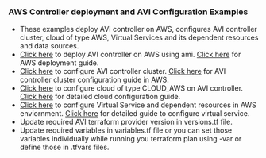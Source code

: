 ### AWS Controller deployment and AVI Configuration Examples
* These examples deploy AVI controller on AWS, configures AVI controller cluster, cloud of type AWS, Virtual Services and its dependent resources and data sources.
* [Click here](https://github.com/vmware/terraform-provider-avi/tree/eng/examples/aws/aws_resources) to deploy AVI controller on AWS using ami. [Click here](https://avinetworks.com/docs/20.1/installing-avi-vantage-in-amazon-web-services/) for AWS deployment guide.
* [Click here](https://github.com/vmware/terraform-provider-avi/tree/eng/examples/aws/avi_cluster) to configure AVI controller cluster. [Click here](https://avinetworks.com/docs/20.1/cluster-configuration-in-aws/) for AVI controller cluster configuration guide in AWS.
* [Click here](https://github.com/vmware/terraform-provider-avi/tree/eng/examples/aws/avi_infra) to configure cloud of type CLOUD_AWS on AVI controller. [Click here](https://avinetworks.com/docs/20.1/configuring-avi-vantage-for-application-delivery-in-amazon-web-services/) for detailed cloud configuration guide.
* [Click here](https://github.com/vmware/terraform-provider-avi/tree/eng/examples/aws/avi_app) to configure Virtual Service and dependent resources in AWS enviornment. [Click here](https://avinetworks.com/docs/20.1/configuration-guide/applications/virtual-services/) for detailed guide to configure virtual service. 
* Update required AVI terraform provider version in versions.tf file.
* Update required variables in variables.tf file or you can set those variables individually while running you terraform plan using -var or define those in .tfvars files.
